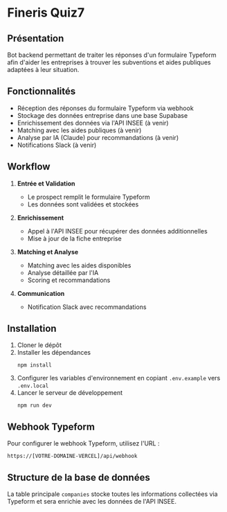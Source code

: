 # Fineris Quiz7

## Présentation

Bot backend permettant de traiter les réponses d'un formulaire Typeform afin d'aider les entreprises à trouver les subventions et aides publiques adaptées à leur situation.

## Fonctionnalités

- Réception des réponses du formulaire Typeform via webhook
- Stockage des données entreprise dans une base Supabase
- Enrichissement des données via l'API INSEE (à venir)
- Matching avec les aides publiques (à venir)
- Analyse par IA (Claude) pour recommandations (à venir)
- Notifications Slack (à venir)

## Workflow

1. **Entrée et Validation**

   - Le prospect remplit le formulaire Typeform
   - Les données sont validées et stockées

2. **Enrichissement**

   - Appel à l'API INSEE pour récupérer des données additionnelles
   - Mise à jour de la fiche entreprise

3. **Matching et Analyse**

   - Matching avec les aides disponibles
   - Analyse détaillée par l'IA
   - Scoring et recommandations

4. **Communication**
   - Notification Slack avec recommandations

## Installation

1. Cloner le dépôt
2. Installer les dépendances
   ```
   npm install
   ```
3. Configurer les variables d'environnement en copiant `.env.example` vers `.env.local`
4. Lancer le serveur de développement
   ```
   npm run dev
   ```

## Webhook Typeform

Pour configurer le webhook Typeform, utilisez l'URL :

```
https://[VOTRE-DOMAINE-VERCEL]/api/webhook
```

## Structure de la base de données

La table principale `companies` stocke toutes les informations collectées via Typeform et sera enrichie avec les données de l'API INSEE.
